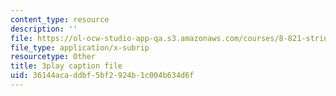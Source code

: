 ```yaml
---
content_type: resource
description: ''
file: https://ol-ocw-studio-app-qa.s3.amazonaws.com/courses/8-821-string-theory-and-holographic-duality-fall-2014/36144acaddbf5bf2924b1c004b634d6f_iPWIqjYkVns.vtt
file_type: application/x-subrip
resourcetype: Other
title: 3play caption file
uid: 36144aca-ddbf-5bf2-924b-1c004b634d6f
---
```

